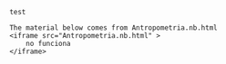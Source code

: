         test
        
        The material below comes from Antropometria.nb.html
        <iframe src="Antropometria.nb.html" >
            no funciona
        </iframe>

